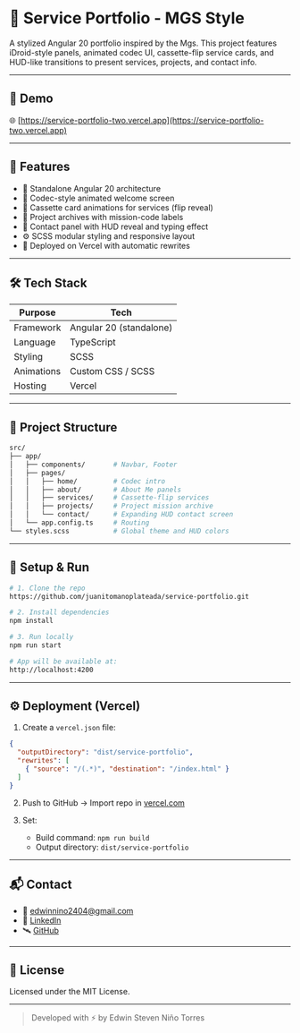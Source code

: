 # 📁 Service Portfolio - MGS Style

A stylized Angular 20 portfolio inspired by the Mgs. This project features iDroid-style panels, animated codec UI, cassette-flip service cards, and HUD-like transitions to present services, projects, and contact info.

---

## 🚀 Demo

🌐 [https://service-portfolio-two.vercel.app](https://service-portfolio-two.vercel.app)

---

## 🎯 Features

* 🔋 Standalone Angular 20 architecture
* 🧠 Codec-style animated welcome screen
* 💾 Cassette card animations for services (flip reveal)
* 📂 Project archives with mission-code labels
* 📡 Contact panel with HUD reveal and typing effect
* ⚙️ SCSS modular styling and responsive layout
* 🔁 Deployed on Vercel with automatic rewrites

---

## 🛠️ Tech Stack

| Purpose    | Tech                    |
| ---------- | ----------------------- |
| Framework  | Angular 20 (standalone) |
| Language   | TypeScript              |
| Styling    | SCSS                    |
| Animations | Custom CSS / SCSS       |
| Hosting    | Vercel                  |

---

## 🧩 Project Structure

```bash
src/
├── app/
│   ├── components/       # Navbar, Footer
│   ├── pages/
│   │   ├── home/         # Codec intro
│   │   ├── about/        # About Me panels
│   │   ├── services/     # Cassette-flip services
│   │   ├── projects/     # Project mission archive
│   │   └── contact/      # Expanding HUD contact screen
│   └── app.config.ts     # Routing
└── styles.scss           # Global theme and HUD colors
```

---

## 🧪 Setup & Run

```bash
# 1. Clone the repo
https://github.com/juanitomanoplateada/service-portfolio.git

# 2. Install dependencies
npm install

# 3. Run locally
npm run start

# App will be available at:
http://localhost:4200
```

---

## ⚙️ Deployment (Vercel)

1. Create a `vercel.json` file:

```json
{
  "outputDirectory": "dist/service-portfolio",
  "rewrites": [
    { "source": "/(.*)", "destination": "/index.html" }
  ]
}
```

2. Push to GitHub → Import repo in [vercel.com](https://vercel.com/import)
3. Set:

   * Build command: `npm run build`
   * Output directory: `dist/service-portfolio`

---

## 📬 Contact

* 📧 [edwinnino2404@gmail.com](mailto:edwinnino2404@gmail.com)
* 💼 [LinkedIn](https://www.linkedin.com/in/edwin-steven-ni%C3%B1o-torres-292b01282/)
* 🛰️ [GitHub](https://github.com/juanitomanoplateada)

---

## 📄 License

Licensed under the MIT License.

---

> Developed with ⚡ by Edwin Steven Niño Torres
